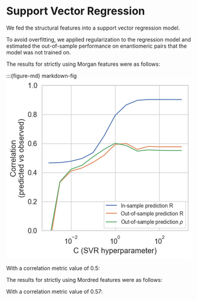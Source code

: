 # Support Vector Regression

We fed the structural features into a support vector regression model.

To avoid overfitting, we applied regularization to the regression model and estimated the out-of-sample performance on enantiomeric pairs that the model was not trained on.

The results for strictly using Morgan features were as follows:

:::{figure-md} markdown-fig
<img src="./modelresults/mordred.png">

With a correlation metric value of 0.5:

<!-- ![alt text](https://lh3.googleusercontent.com/keep-bbsk/AP6BvTR8Pvzt9MzJYZTXMNzbyUZQah4-6sjUnw1xfVyn0GYwU9Aw-d1avuwwpR4Q-kYkIa4sMcVkKex1RmKsWdjW3VTPE1xIMeEz19flnoiXZQg0OXWD=s512) -->

The results for strictly using Mordred features were as follows:

<!-- ![alt text](https://lh3.googleusercontent.com/keep-bbsk/AP6BvTQEO11n9SZ83cHq4VbN0hcyNCiS7z08rJ_jF9yUqqDa6uYq5i52fDZn4yjVTWtqPFSneJkeS2iaXk6dWiwdfTf-zCM4WRdLx8injex0uARc1Q80=s512) -->

With a correlation metric value of 0.57:

<!-- ![alt text](https://lh3.googleusercontent.com/keep-bbsk/AP6BvTQ4cffLkIujS8Zd8_FJyYcCdpHIHmoa2QlVvaFn9xI0qQ3MocnNwxvsWkGvndDCjeXZQTfqH-kjrYA-OhgomPsAYeMx-3CKFFItQZiL70kmZQME=s512) -->
